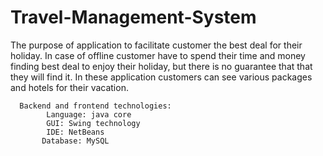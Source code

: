 # Travel-Management-System

 The purpose of application to facilitate customer the best deal for their holiday. In case of offline customer have to spend their time and money finding best deal
 to enjoy their holiday, but there is no guarantee that that they will find it. In these application customers can see various packages and hotels for their vacation.
 
      Backend and frontend technologies:
            Language: java core
            GUI: Swing technology
            IDE: NetBeans
           Database: MySQL

